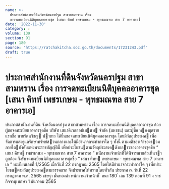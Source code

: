```yaml
---
name: >-
  ประกาศสำนักงานที่ดินจังหวัดนครปฐม สาขาสามพราน เรื่อง
  การจดทะเบียนนิติบุคคลอาคารชุด [เสนา คิทท์ เพชรเกษม - พุทธมณฑล สาย 7 อาคารเอ]
date: '2022-11-30'
category: ง
volume: 139
section: 91
page: 180
source: 'https://ratchakitcha.soc.go.th/documents/17231243.pdf'
draft: true
---
```


# ประกาศสำนักงานที่ดินจังหวัดนครปฐม สาขาสามพราน เรื่อง การจดทะเบียนนิติบุคคลอาคารชุด [เสนา คิทท์ เพชรเกษม - พุทธมณฑล สาย 7 อาคารเอ]

ประกาศสํานักงานที่ดิน จังหวัดนครปฐม สาขาสามพราน เรื่อง การจดทะเบียนนิติบุคคลอาคารชุด ด้วย ผู้ขอจดทะเบียนอาคารชุดชื่อ บริษัท เสนาดีเวลลอปเมนท จํากัด (มหาชน) และผู้ซื้อ หองชุดรายแรกชื่อ นายรัตนวิชญ ฟาขาว ได้ยื่นขอจดทะเบียนนิติบุคคลอาคารชุด โดยมีวัตถุประสงค เพื่อจัดการและดูแลรักษาทรัพย์สวนกลางและให้มีอํานาจกระทําการใด ๆ ทั้งนี้ ตามมติของเจ้าของรวม ภายใตบังคับแห่งพระราชบัญญัตินี้ เพื่อประโยชนตามวัตถุประสงคดังกลาวของอาคารชุดชื่อ “ เสนา คิทท เพชรเกษม - พุทธมณฑล สาย 7 อาคารเอ ” พนักงานเจ้าหน้าที่ได้พิจารณาแล้วเห็นวาถูกต้อง จึงรับจดทะเบียนนิติบุคคลอาคารชุดชื่อ “ เสนา คิทท เพชรเกษม - พุทธมณฑล สาย 7 อาคารเอ ” ทะเบียนเลขที่ 1/2565 เมื่อวันที่ 22 กรกฎาคม 2565 โดยให้มีอํานาจกระทําการใด ๆ เพื่อประโยชนตามวัตถุประสงคตามวรรคแรก จึงประกาศให้ทราบโดยทั่วกัน ประกาศ ณ วันที่ 22 กรกฎาคม พ.ศ. 2565 เชษฐา มั่นทองคํา พนักงานเจ้าหน้าที่ ้ หนา 180 ่ เลม 139 ตอนที่ 91 ง ราชกิจจานุเบกษา 1 ธันวาคม 2565
